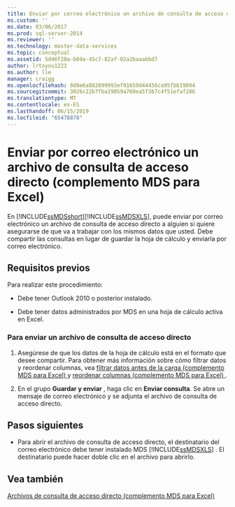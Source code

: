 ```yaml
---
title: Enviar por correo electrónico un archivo de consulta de acceso directo (complemento MDS para Excel) | Microsoft Docs
ms.custom: ''
ms.date: 03/06/2017
ms.prod: sql-server-2014
ms.reviewer: ''
ms.technology: master-data-services
ms.topic: conceptual
ms.assetid: 5d46f20a-b04a-45c7-82af-02a2baaabbd7
author: lrtoyou1223
ms.author: lle
manager: craigg
ms.openlocfilehash: 8d8e6a882899993ef91659d44456ca95fbb19094
ms.sourcegitcommit: 3026c22b7fba19059a769ea5f367c4f51efaf286
ms.translationtype: MT
ms.contentlocale: es-ES
ms.lasthandoff: 06/15/2019
ms.locfileid: "65478878"
---
```

# <a name="email-a-shortcut-query-file-mds-add-in-for-excel"></a>Enviar por correo electrónico un archivo de consulta de acceso directo (complemento MDS para Excel)
  En [!INCLUDE[ssMDSshort](../../includes/ssmdsshort-md.md)][!INCLUDE[ssMDSXLS](../../includes/ssmdsxls-md.md)], puede enviar por correo electrónico un archivo de consulta de acceso directo a alguien si quiere asegurarse de que va a trabajar con los mismos datos que usted. Debe compartir las consultas en lugar de guardar la hoja de cálculo y enviarla por correo electrónico.  
  
## <a name="prerequisites"></a>Requisitos previos  
 Para realizar este procedimiento:  
  
-   Debe tener Outlook 2010 o posterior instalado.  
  
-   Debe tener datos administrados por MDS en una hoja de cálculo activa en Excel.  
  
### <a name="to-send-a-shortcut-query-file"></a>Para enviar un archivo de consulta de acceso directo  
  
1.  Asegúrese de que los datos de la hoja de cálculo está en el formato que desee compartir. Para obtener más información sobre cómo filtrar datos y reordenar columnas, vea [filtrar datos antes de la carga &#40;complemento MDS para Excel&#41; ](filter-data-before-exporting-mds-add-in-for-excel.md) y [reordenar columnas &#40;complemento MDS para Excel&#41; ](reorder-columns-mds-add-in-for-excel.md).  
  
2.  En el grupo **Guardar y enviar** , haga clic en **Enviar consulta**. Se abre un mensaje de correo electrónico y se adjunta el archivo de consulta de acceso directo.  
  
## <a name="next-steps"></a>Pasos siguientes  
  
-   Para abrir el archivo de consulta de acceso directo, el destinatario del correo electrónico debe tener instalado MDS [!INCLUDE[ssMDSXLS](../../includes/ssmdsxls-md.md)] . El destinatario puede hacer doble clic en el archivo para abrirlo.  
  
## <a name="see-also"></a>Vea también  
 [Archivos de consulta de acceso directo &#40;complemento MDS para Excel&#41;](shortcut-query-files-mds-add-in-for-excel.md)  
  
  
